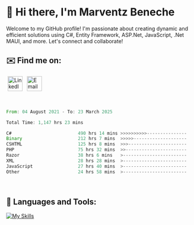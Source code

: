 # 👋 Hi there, I'm Marventz Beneche

Welcome to my GitHub profile! I'm passionate about creating dynamic and efficient solutions using C#, Entity Framework, ASP.Net, JavaScript, .Net MAUI, and more. Let's connect and collaborate!

## ✉️ Find me on:
 <a href="https://linkedin.com/in/benechem" target="_blank" rel="noopener noreferrer"> <img src="https://icons.iconarchive.com/icons/limav/flat-gradient-social/512/Linkedin-icon.png" alt="LinkedIn" height="40" style="vertical-align:top; margin:4px"></a>
 <a href="mailto:info@benechem.co"> <img src="https://icons.iconarchive.com/icons/dtafalonso/android-lollipop/512/Gmail-icon.png" alt="Email" height="40" style="vertical-align:top; margin:4px"></a>
</p>

<br/>
<!--START_SECTION:waka-->

```rust
From: 04 August 2021 - To: 23 March 2025

Total Time: 1,147 hrs 23 mins

C#                         490 hrs 14 mins >>>>>>>>>>---------------   41.82 %
Binary                     212 hrs 7 mins  >>>>>--------------------   18.09 %
CSHTML                     125 hrs 8 mins  >>>----------------------   10.67 %
PHP                        75 hrs 32 mins  >>-----------------------   06.44 %
Razor                      38 hrs 6 mins   >------------------------   03.25 %
XML                        28 hrs 28 mins  >------------------------   02.43 %
JavaScript                 27 hrs 40 mins  >------------------------   02.36 %
Other                      24 hrs 58 mins  >------------------------   02.13 %
```

<!--END_SECTION:waka-->
<br />

## 🧰 Languages and Tools:

[![My Skills](https://skillicons.dev/icons?i=js,html,css,cs,java,php,mysql,dotnet,bootstrap,visualstudio,vscode,androidstudio,azure,xd,wordpress,raspberrypi)](https://skillicons.dev)
<br />

